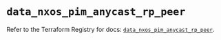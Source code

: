 # `data_nxos_pim_anycast_rp_peer`

Refer to the Terraform Registry for docs: [`data_nxos_pim_anycast_rp_peer`](https://registry.terraform.io/providers/ciscodevnet/nxos/0.5.10/docs/data-sources/pim_anycast_rp_peer).
